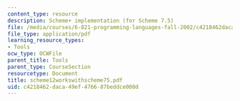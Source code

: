 ```yaml
---
content_type: resource
description: Scheme+ implementation (for Scheme 7.5)
file: /media/courses/6-821-programming-languages-fall-2002/c4218462daca49ef476687beddce000d_scheme12workswithscheme75.pdf
file_type: application/pdf
learning_resource_types:
- Tools
ocw_type: OCWFile
parent_title: Tools
parent_type: CourseSection
resourcetype: Document
title: scheme12workswithscheme75.pdf
uid: c4218462-daca-49ef-4766-87beddce000d
---
```

